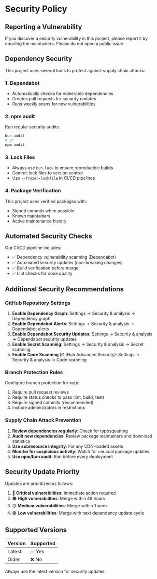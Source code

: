 # Security Policy

## Reporting a Vulnerability

If you discover a security vulnerability in this project, please report it by emailing the maintainers. Please do not open a public issue.

## Dependency Security

This project uses several tools to protect against supply chain attacks:

### 1. Dependabot

- Automatically checks for vulnerable dependencies
- Creates pull requests for security updates
- Runs weekly scans for new vulnerabilities

### 2. npm audit

Run regular security audits:

```bash
bun audit
# or
npm audit
```

### 3. Lock Files

- Always use `bun.lock` to ensure reproducible builds
- Commit lock files to version control
- Use `--frozen-lockfile` in CI/CD pipelines

### 4. Package Verification

This project uses verified packages with:

- Signed commits when possible
- Known maintainers
- Active maintenance history

## Automated Security Checks

Our CI/CD pipeline includes:

- ✅ Dependency vulnerability scanning (Dependabot)
- ✅ Automated security updates (non-breaking changes)
- ✅ Build verification before merge
- ✅ Lint checks for code quality

## Additional Security Recommendations

### GitHub Repository Settings

1. **Enable Dependency Graph**: Settings → Security & analysis → Dependency graph
2. **Enable Dependabot Alerts**: Settings → Security & analysis → Dependabot alerts
3. **Enable Dependabot Security Updates**: Settings → Security & analysis → Dependabot security updates
4. **Enable Secret Scanning**: Settings → Security & analysis → Secret scanning
5. **Enable Code Scanning** (GitHub Advanced Security): Settings → Security & analysis → Code scanning

### Branch Protection Rules

Configure branch protection for `main`:

1. Require pull request reviews
2. Require status checks to pass (lint, build, test)
3. Require signed commits (recommended)
4. Include administrators in restrictions

### Supply Chain Attack Prevention

1. **Review dependencies regularly**: Check for typosquatting
2. **Audit new dependencies**: Review package maintainers and download statistics
3. **Use subresource integrity**: For any CDN-loaded assets
4. **Monitor for suspicious activity**: Watch for unusual package updates
5. **Use npm/bun audit**: Run before every deployment

## Security Update Priority

Updates are prioritized as follows:

1. 🔴 **Critical vulnerabilities**: Immediate action required
2. 🟠 **High vulnerabilities**: Merge within 48 hours
3. 🟡 **Medium vulnerabilities**: Merge within 1 week
4. 🟢 **Low vulnerabilities**: Merge with next dependency update cycle

## Supported Versions

| Version | Supported |
| ------- | --------- |
| Latest  | ✅ Yes    |
| Older   | ❌ No     |

Always use the latest version for security updates.
